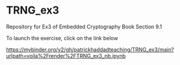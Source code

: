 # TRNG_ex3
Repository for Ex3 of Embedded Cryptography Book Section 9.1

To launch the exercise, click on the link below

https://mybinder.org/v2/gh/patrickhaddadteaching/TRNG_ex3/main?urlpath=voila%2Frender%2FTRNG_ex3_nb.ipynb
